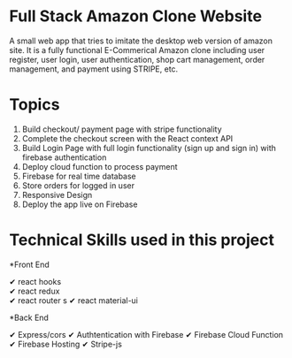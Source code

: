 
# Full Stack Amazon Clone Website
A small web app that tries to imitate the desktop web version of amazon site. It is a fully functional E-Commerical Amazon clone including user register, user login, user authentication, shop cart management, order management, and payment using STRIPE, etc.



# Topics
1. Build checkout/ payment page with stripe functionality
2. Complete the checkout screen with the React context API
3. Build Login Page with full login functionality (sign up and sign in) with firebase authentication
4. Deploy cloud function to process payment
5. Firebase for real time database
6. Store orders for logged in user
7. Responsive Design
8. Deploy the app live on Firebase

# Technical Skills used in this project
*Front End	

✔ react hooks	
✔ react redux	
✔ react router	s
✔ react material-ui	

*Back End

✔ Express/cors
✔ Authtentication with Firebase
✔ Firebase Cloud Function
✔ Firebase Hosting
✔ Stripe-js


